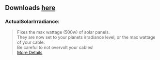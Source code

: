 ## Downloads [here](https://github.com/TerameTechYT/RocketMods/tree/development/Build/x64/Release)

### ActualSolarIrradiance:
> Fixes the max wattage (500w) of solar panels.<br>
> They are now set to your planets irradiance level, or the max wattage of your cable.<br>
> Be careful to not overvolt your cables!<br>
> [More Details](https://github.com/TerameTechYT/RocketMods/tree/development/Source/ActualSolarIrradiance)<br>
